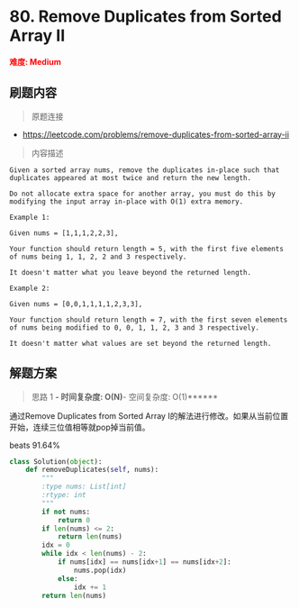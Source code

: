 # 80. Remove Duplicates from Sorted Array II

**<font color=red>难度: Medium</font>**

## 刷题内容

> 原题连接

* https://leetcode.com/problems/remove-duplicates-from-sorted-array-ii

> 内容描述

```
Given a sorted array nums, remove the duplicates in-place such that duplicates appeared at most twice and return the new length.

Do not allocate extra space for another array, you must do this by modifying the input array in-place with O(1) extra memory.

Example 1:

Given nums = [1,1,1,2,2,3],

Your function should return length = 5, with the first five elements of nums being 1, 1, 2, 2 and 3 respectively.

It doesn't matter what you leave beyond the returned length.

Example 2:

Given nums = [0,0,1,1,1,1,2,3,3],

Your function should return length = 7, with the first seven elements of nums being modified to 0, 0, 1, 1, 2, 3 and 3 respectively.

It doesn't matter what values are set beyond the returned length.
```

## 解题方案

> 思路 1
******- 时间复杂度: O(N)******- 空间复杂度: O(1)******

通过Remove Duplicates from Sorted Array I的解法进行修改。如果从当前位置开始，连续三位值相等就pop掉当前值。

beats 91.64%

```python
class Solution(object):
    def removeDuplicates(self, nums):
        """
        :type nums: List[int]
        :rtype: int
        """
        if not nums:
            return 0
        if len(nums) <= 2:
            return len(nums)
        idx = 0
        while idx < len(nums) - 2:
            if nums[idx] == nums[idx+1] == nums[idx+2]:
                nums.pop(idx)
            else:
                idx += 1
        return len(nums)
```
